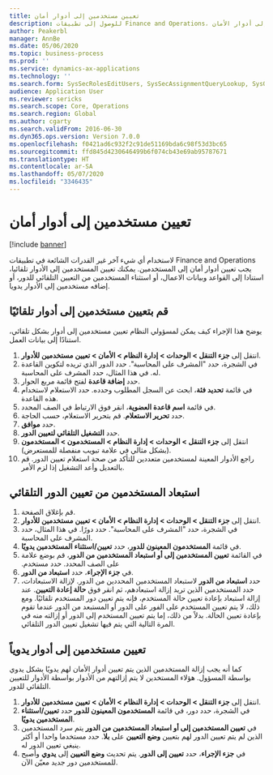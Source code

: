 ```yaml
---
title: تعيين مستخدمين إلى أدوار أمان
description: للوصول إلى تطبيقات Finance and Operations، يجب تعيين المستخدمين إلى أدوار الأمان.
author: Peakerbl
manager: AnnBe
ms.date: 05/06/2020
ms.topic: business-process
ms.prod: ''
ms.service: dynamics-ax-applications
ms.technology: ''
ms.search.form: SysSecRolesEditUsers, SysSecAssignmentQueryLookup, SysQueryForm, SysSecRoleExcludeUsers
audience: Application User
ms.reviewer: sericks
ms.search.scope: Core, Operations
ms.search.region: Global
ms.author: cgarty
ms.search.validFrom: 2016-06-30
ms.dyn365.ops.version: Version 7.0.0
ms.openlocfilehash: f0421ad6c932f2c91de51169bda6c98f53d3bc65
ms.sourcegitcommit: ffd845d4230646499b6f074cb43e69ab95787671
ms.translationtype: HT
ms.contentlocale: ar-SA
ms.lasthandoff: 05/07/2020
ms.locfileid: "3346435"
---
```

# <a name="assign-users-to-security-roles"></a>تعيين مستخدمين إلى أدوار أمان

[!include [banner](../../includes/banner.md)]

لاستخدام أي شيء آخر غير القدرات الشائعة في تطبيقات Finance and Operations يجب تعيين أدوار أمان إلى المستخدمين. يمكنك تعيين المستخدمين إلى الأدوار تلقائيا، استنادا إلى القواعد وبيانات الاعمال، أو استثناء المستخدمين من التعيين التلقائي للدور، أو إضافه مستخدمين إلى الأدوار يدويا.

## <a name="automatically-assign-users-to-roles"></a>قم بتعيين مستخدمين إلى أدوار تلقائيًا
يوضح هذا الإجراء كيف يمكن لمسؤولي النظام تعيين مستخدمين إلى أدوار بشكل تلقائي، استنادًا إلى بيانات العمل. 
1. انتقل إلى **جزء التنقل > الوحدات > إدارة النظام > الأمان > تعيين مستخدمين للأدوار**.
2. في الشجرة، حدد "المشرف على المحاسبة". حدد الدور الذي تريده لتكوين القاعدة له. في هذا المثال، حدد المشرف على المحاسبة. 
3. حدد **إضافة قاعدة** لفتح قائمة مربع الحوار.
4. في قائمة **تحديد فئة**، ابحث عن السجل المطلوب وحدده. حدد الاستعلام لاستخدام هذه القاعدة.  
5. في قائمة **اسم قاعدة العضوية**، انقر فوق الارتباط في الصف المحدد.
6. حدد **تحرير الاستعلام**. قم بتحرير الاستعلام، حسب الحاجة.  
7. حدد **موافق**.
8. حدد **التشغيل التلقائي لتعيين الدور**.
9. انتقل إلى **جزء التنقل > الوحدات > إدارة النظام > المستخدمون > المستخدمون** (بشكل مثالي في علامة تبويب منفصلة للمستعرض).
10. راجع الأدوار المعينة لمستخدمين متعددين للتأكد من صحة استعلام تعيين الدور. قم بالتعديل وأعد التشغيل إذا لزم الأمر.

## <a name="exclude-users-from-automatic-role-assignment"></a>استبعاد المستخدمين من تعيين الدور التلقائي
1. قم بإغلاق الصفحة.
2. انتقل إلى **جزء التنقل > الوحدات > إدارة النظام > الأمان > تعيين مستخدمين للأدوار**.
3. في الشجرة، حدد "المشرف على المحاسبة". حدد دورًا. في هذا المثال، حدد المشرف على المحاسبة.  
4. في قائمة **المستخدمون المعينون للدور**، حدد **تعيين/استثناء المستخدمين يدويًا**.
5. في القائمة **‏‫تعيين المستخدمين إلى أو استبعاد المستخدمين من الدور**، قم بوضع علامة على الصف المحدد. حدد مستخدم.  
6. في  **جزء الإجراء**، حدد **استبعاد من الدور**.
7. حدد **استبعاد من الدور** لاستبعاد المستخدمين المحددين من الدور. لإزالة الاستبعادات، حدد المستخدمين الذين تريد إزالة استبعادهم، ثم انقر فوق **حالة إعادة التعيين**. عند إزالة استبعاد بإعادة تعيين حالة المستخدم، فإنه يتم تعيين دور المستخدم تلقائيًا. ومع ذلك، لا يتم تعيين المستخدم على الفور على الدور أو المستبعد من الدور عندما تقوم بإعادة تعيين الحالة. بدلاً من ذلك، إما يتم تعيين المستخدم إلى الدور أو إزالته منه في المرة التالية التي يتم فيها تشغيل تعيين الدور التلقائي.  

## <a name="manually-assign-users-to-roles"></a>تعيين مستخدمين إلى أدوار يدوياً
كما أنه يجب إزالة المستخدمين الذين يتم تعيين أدوار الأمان لهم يدويًا بشكل يدوي بواسطة المسؤول. هؤلاء المستخدين لا يتم إزالتهم من الأدوار بواسطة الأدوار للتعيين التلقائي للدور.

1. انتقل إلى **جزء التنقل > الوحدات > إدارة النظام > الأمان > تعيين مستخدمين للأدوار**.
2. في الشجرة، حدد دور، في قائمة **المستخدمون المعينون للدور** حدد **تعيين/استثناء المستخدمين يدويًا**.
4. في **تعيين المستخدمين إلى أو استبعاد المستخدمين من الدور** يتم سرد المستخدمين الذين لم يتم تعيين الدور لهم بتعيين **وضع التعيين** على **بلا**. حدد مستخدما واحدا أو أكثر ينبغي تعيين الدور له.
5. في **جزء الإجراء**، حدد **تعيين إلى الدور**. يتم تحديث **وضع التعيين** إلى **يدوي** وأصبح للمستخدمين دور جديد معيّن الآن.
